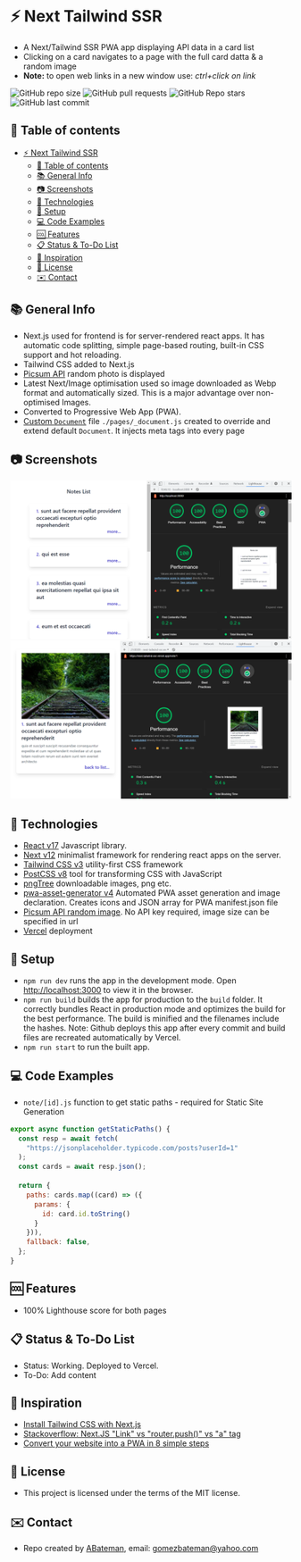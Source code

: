# :zap: Next Tailwind SSR

* A Next/Tailwind SSR PWA app displaying API data in a card list
* Clicking on a card navigates to a page with the full card datta & a random image
* **Note:** to open web links in a new window use: _ctrl+click on link_

![GitHub repo size](https://img.shields.io/github/repo-size/AndrewJBateman/next-tailwind-ssr?style=plastic)
![GitHub pull requests](https://img.shields.io/github/issues-pr/AndrewJBateman/next-tailwind-ssr?style=plastic)
![GitHub Repo stars](https://img.shields.io/github/stars/AndrewJBateman/next-tailwind-ssr?style=plastic)
![GitHub last commit](https://img.shields.io/github/last-commit/AndrewJBateman/next-tailwind-ssr?style=plastic)

## :page_facing_up: Table of contents

* [:zap: Next Tailwind SSR](#zap-next-tailwind-ssr)
  * [:page_facing_up: Table of contents](#page_facing_up-table-of-contents)
  * [:books: General Info](#books-general-info)
  * [:camera: Screenshots](#camera-screenshots)
  * [:signal_strength: Technologies](#signal_strength-technologies)
  * [:floppy_disk: Setup](#floppy_disk-setup)
  * [:computer: Code Examples](#computer-code-examples)
  * [:cool: Features](#cool-features)
  * [:clipboard: Status & To-Do List](#clipboard-status--to-do-list)
  * [:clap: Inspiration](#clap-inspiration)
  * [:file_folder: License](#file_folder-license)
  * [:envelope: Contact](#envelope-contact)

## :books: General Info

* Next.js used for frontend is for server-rendered react apps. It has automatic code splitting, simple page-based routing, built-in CSS support and hot reloading.
* Tailwind CSS added to Next.js
* [Picsum API](https://picsum.photos) random photo is displayed
* Latest Next/Image optimisation used so image downloaded as Webp format and automatically sized. This is a major advantage over non-optimised Images.
* Converted to Progressive Web App (PWA).
* [Custom `Document`](https://nextjs.org/docs/advanced-features/custom-document) file `./pages/_document.js` created to override and extend default `Document`. It injects meta tags into every page

## :camera: Screenshots

![Example screenshot](./img/list.png)
![Example screenshot](./img/card.png)

## :signal_strength: Technologies

* [React v17](https://reactjs.org/) Javascript library.
* [Next v12](https://nextjs.org/) minimalist framework for rendering react apps on the server.
* [Tailwind CSS v3](https://tailwindcss.com/) utility-first CSS framework
* [PostCSS v8](https://postcss.org/) tool for transforming CSS with JavaScript
* [pngTree](https://pngtree.com/) downloadable images, png etc.
* [pwa-asset-generator v4](https://www.npmjs.com/package/pwa-asset-generator) Automated PWA asset generation and image declaration. Creates icons and JSON array for PWA manifest.json file
* [Picsum API random image](https://picsum.photos/images). No API key required, image size can be specified in url
* [Vercel](https://vercel.com/docs/concepts/deployments/overview) deployment

## :floppy_disk: Setup

* `npm run dev` runs the app in the development mode. Open [http://localhost:3000](http://localhost:3000) to view it in the browser.
* `npm run build` builds the app for production to the `build` folder. It correctly bundles React in production mode and optimizes the build for the best performance. The build is minified and the filenames include the hashes. Note: Github deploys this app after every commit and build files are recreated automatically by Vercel.
* `npm run start` to run the built app.

## :computer: Code Examples

* `note/[id].js` function to get static paths - required for Static Site Generation

```javascript
export async function getStaticPaths() {
  const resp = await fetch(
    "https://jsonplaceholder.typicode.com/posts?userId=1"
  );
  const cards = await resp.json();

  return {
    paths: cards.map((card) => ({
      params: {
        id: card.id.toString()
      }
    })),
    fallback: false,
  };
}
```

## :cool: Features

* 100% Lighthouse score for both pages

## :clipboard: Status & To-Do List

* Status: Working. Deployed to Vercel.
* To-Do: Add content

## :clap: Inspiration

* [Install Tailwind CSS with Next.js](https://tailwindcss.com/docs/guides/nextjs)
* [Stackoverflow: Next.JS "Link" vs "router.push()" vs "a" tag](https://stackoverflow.com/questions/65086108/next-js-link-vs-router-push-vs-a-tag)
* [Convert your website into a PWA in 8 simple steps](https://milindsoorya.site/blog/convert-your-website-into-a-pwa-in-8-simple-steps-next-js-pwa-series-part-2#step-6-edit-your-_documentjs-file)

## :file_folder: License

* This project is licensed under the terms of the MIT license.

## :envelope: Contact

* Repo created by [ABateman](https://github.com/AndrewJBateman), email: gomezbateman@yahoo.com
